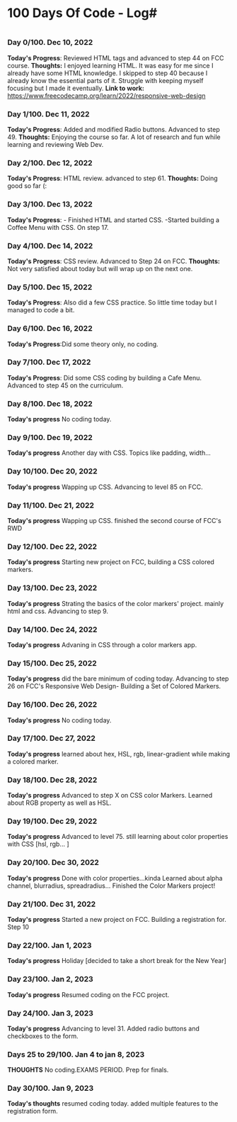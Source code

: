# 100 Days Of Code - Log#
# ######################## 

### Day 0/100. Dec 10, 2022
**Today's Progress**: Reviewed HTML tags and advanced to step 44 on FCC course.
**Thoughts:** I enjoyed learning HTML. It was easy for me since I already have some HTML knowledge. I skipped to step 40 because I already know the essential parts of it.
Struggle with keeping myself focusing but I made it eventually.
**Link to work:** https://www.freecodecamp.org/learn/2022/responsive-web-design


### Day 1/100. Dec 11, 2022 
**Today's Progress**: Added and modified Radio buttons. Advanced to step 49.
**Thoughts:** Enjoying the course so far. A lot of research and fun while learning and reviewing Web Dev.

### Day 2/100. Dec 12, 2022
**Today's Progress**: HTML review. advanced to step 61.
**Thoughts:** Doing good so far (:

### Day 3/100. Dec 13, 2022
**Today's Progress**: - Finished HTML and started CSS. 
-Started building a Coffee Menu with CSS. On step 17.

### Day 4/100. Dec 14, 2022
**Today's Progress**: CSS review. Advanced to Step 24 on FCC.
**Thoughts:** Not very satisfied about today but will wrap up on the next one.

### Day 5/100. Dec 15, 2022
**Today's Progress**: Also did a few CSS practice. So little time today but I managed to code a bit.

### Day 6/100. Dec 16, 2022
**Today's Progress**:Did some theory only, no coding.

### Day 7/100. Dec 17, 2022
**Today's Progress**: Did some CSS coding by building a Cafe Menu.
Advanced to step 45 on the curriculum.

### Day 8/100. Dec 18, 2022
**Today's progress** No coding today.

### Day 9/100. Dec 19, 2022
**Today's progress** Another day with CSS. Topics like padding, width...

### Day 10/100. Dec 20, 2022
**Today's progress** Wapping up CSS.
Advancing to level 85 on FCC. 

### Day 11/100. Dec 21, 2022
**Today's progress** Wapping up CSS.
finished the second course of FCC's RWD

### Day 12/100. Dec 22, 2022
**Today's progress**
Starting new project on FCC, building a CSS colored markers.

### Day 13/100. Dec 23, 2022
**Today's progress**
Strating the basics of the color markers' project. mainly html and css. Advancing to step 9.

### Day 14/100. Dec 24, 2022
**Today's progress**
Advaning in CSS through a color markers app.

### Day 15/100. Dec 25, 2022
**Today's progress**
did the bare minimum of coding today. Advancing to step 26 on FCC's Responsive Web Design- Building a Set of Colored Markers.

### Day 16/100. Dec 26, 2022
**Today's progress**
No coding today.

### Day 17/100. Dec 27, 2022
**Today's progress**
learned about hex, HSL, rgb, linear-gradient while making a colored marker.

### Day 18/100. Dec 28, 2022
**Today's progress**
Advanced to step X on CSS color Markers. Learned about RGB property as well as HSL.



### Day 19/100. Dec 29, 2022
**Today's progress**
Advanced to level 75. still learning about color properties with CSS [hsl, rgb... ]

### Day 20/100. Dec 30, 2022
**Today's progress**
Done with color properties...kinda
Learned about alpha channel, blurradius, spreadradius...
Finished the Color Markers project!

### Day 21/100. Dec 31, 2022
**Today's progress**
Started a new project on FCC. Building a registration for. Step 10 
### Day 22/100. Jan 1, 2023
**Today's progress**
Holiday [decided to take a short break for the New Year]

### Day 23/100. Jan 2, 2023
**Today's progress**
Resumed coding on the FCC project.
 
### Day 24/100. Jan 3, 2023
**Today's progress**
Advancing to level 31. Added radio buttons and checkboxes to the form.


### Days 25 to 29/100. Jan 4 to jan 8, 2023
**THOUGHTS**
No coding.EXAMS PERIOD. Prep for finals.

### Day 30/100. Jan 9, 2023
**Today's thoughts**
resumed coding today. added multiple features to the registration form.